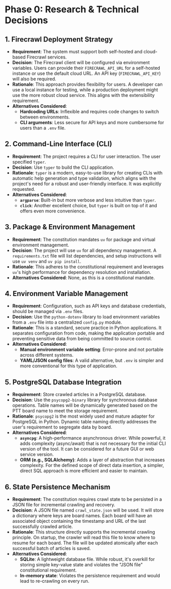 # Phase 0: Research & Technical Decisions

## 1. Firecrawl Deployment Strategy

- **Requirement**: The system must support both self-hosted and cloud-based Firecrawl services.
- **Decision**: The Firecrawl client will be configured via environment variables. Users can provide their `FIRECRAWL_API_URL` for a self-hosted instance or use the default cloud URL. An API key (`FIRECRAWL_API_KEY`) will also be required.
- **Rationale**: This approach provides flexibility for users. A developer can use a local instance for testing, while a production deployment might use the more robust cloud service. This aligns with the extensibility requirement.
- **Alternatives Considered**:
  - **Hardcoding URLs**: Inflexible and requires code changes to switch between environments.
  - **CLI arguments**: Less secure for API keys and more cumbersome for users than a `.env` file.

## 2. Command-Line Interface (CLI)

- **Requirement**: The project requires a CLI for user interaction. The user specified `typer`.
- **Decision**: Use `typer` to build the CLI application.
- **Rationale**: `typer` is a modern, easy-to-use library for creating CLIs with automatic help generation and type validation, which aligns with the project's need for a robust and user-friendly interface. It was explicitly requested.
- **Alternatives Considered**:
  - **`argparse`**: Built-in but more verbose and less intuitive than `typer`.
  - **`click`**: Another excellent choice, but `typer` is built on top of it and offers even more convenience.

## 3. Package & Environment Management

- **Requirement**: The constitution mandates `uv` for package and virtual environment management.
- **Decision**: The project will use `uv` for all dependency management. A `requirements.txt` file will list dependencies, and setup instructions will use `uv venv` and `uv pip install`.
- **Rationale**: This adheres to the constitutional requirement and leverages `uv`'s high performance for dependency resolution and installation.
- **Alternatives Considered**: None, as this is a constitutional mandate.

## 4. Environment Variable Management

- **Requirement**: Configuration, such as API keys and database credentials, should be managed via `.env` files.
- **Decision**: Use the `python-dotenv` library to load environment variables from a `.env` file into a centralized `config.py` module.
- **Rationale**: This is a standard, secure practice in Python applications. It separates configuration from code, making the application portable and preventing sensitive data from being committed to source control.
- **Alternatives Considered**:
  - **Manual environment variable setting**: Error-prone and not portable across different systems.
  - **YAML/JSON config files**: A valid alternative, but `.env` is simpler and more conventional for this type of application.

## 5. PostgreSQL Database Integration

- **Requirement**: Store crawled articles in a PostgreSQL database.
- **Decision**: Use the `psycopg2-binary` library for synchronous database operations. Table names will be dynamically generated based on the PTT board name to meet the storage requirement.
- **Rationale**: `psycopg2` is the most widely used and mature adapter for PostgreSQL in Python. Dynamic table naming directly addresses the user's requirement to segregate data by board.
- **Alternatives Considered**:
  - **`asyncpg`**: A high-performance asynchronous driver. While powerful, it adds complexity (async/await) that is not necessary for the initial CLI version of the tool. It can be considered for a future GUI or web service version.
  - **ORM (e.g., SQLAlchemy)**: Adds a layer of abstraction that increases complexity. For the defined scope of direct data insertion, a simpler, direct SQL approach is more efficient and easier to maintain.

## 6. State Persistence Mechanism

- **Requirement**: The constitution requires crawl state to be persisted in a JSON file for incremental crawling and recovery.
- **Decision**: A JSON file named `crawl_state.json` will be used. It will store a dictionary where keys are board names. Each board will have an associated object containing the timestamp and URL of the last successfully crawled article.
- **Rationale**: This structure directly supports the incremental crawling principle. On startup, the crawler will read this file to know where to resume for each board. The file will be updated atomically after each successful batch of articles is saved.
- **Alternatives Considered**:
  - **SQLite**: A lightweight database file. While robust, it's overkill for storing simple key-value state and violates the "JSON file" constitutional requirement.
  - **In-memory state**: Violates the persistence requirement and would lead to re-crawling on every run.
